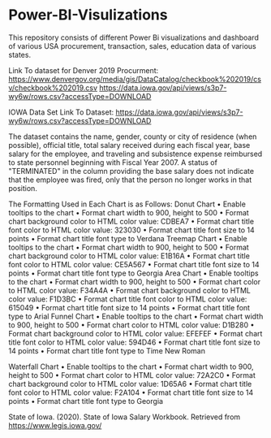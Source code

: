# Power-BI-Visulizations
This repository consists of different Power Bi visualizations and dashboard of various USA procurement, transaction, sales, education data of various states. 

Link To dataset for Denver 2019 Procurment: https://www.denvergov.org/media/gis/DataCatalog/checkbook%202019/csv/checkbook%202019.csv
https://data.iowa.gov/api/views/s3p7-wy6w/rows.csv?accessType=DOWNLOAD




IOWA Data Set 
Link To Dataset: https://data.iowa.gov/api/views/s3p7-wy6w/rows.csv?accessType=DOWNLOAD

The dataset contains the name, gender, county or city of residence (when possible), official title, total salary received during each fiscal year, base salary for the employee, and traveling and subsistence expense reimbursed to state personnel beginning with Fiscal Year 2007. A status of "TERMINATED" in the column providing the base salary does not indicate that the employee was fired, only that the person no longer works in that position.

The Formatting Used in Each Chart is as Follows: 
Donut Chart
•	Enable tooltips to the chart
•	Format chart width to 900, height to 500
•	Format chart background color to HTML color value: CDBEA7
•	Format chart title font color to HTML color value: 323030
•	Format chart title font size to 14 points
•	Format chart title font type to Verdana
Treemap Chart
•	Enable tooltips to the chart
•	Format chart width to 900, height to 500
•	Format chart background color to HTML color value: E1B16A
•	Format chart title font color to HTML color value: CE5A567
•	Format chart title font size to 14 points
•	Format chart title font type to Georgia
Area Chart
•	Enable tooltips to the chart
•	Format chart width to 900, height to 500
•	Format chart color to HTML color value: F34A4A
•	Format chart background color to HTML color value: F1D3BC
•	Format chart title font color to HTML color value: 615049
•	Format chart title font size to 14 points
•	Format chart title font type to Arial
Funnel Chart
•	Enable tooltips to the chart
•	Format chart width to 900, height to 500
•	Format chart color to HTML color value: D1B280
•	Format chart background color to HTML color value: EFEFEF
•	Format chart title font color to HTML color value: 594D46
•	Format chart title font size to 14 points
•	Format chart title font type to Time New Roman

Waterfall Chart 
•	Enable tooltips to the chart
•	Format chart width to 900, height to 500
•	Format chart color to HTML color value: 72A2C0
•	Format chart background color to HTML color value: 1D65A6
•	Format chart title font color to HTML color value: F2A104
•	Format chart title font size to 14 points
•	Format chart title font type to Georgia

State of Iowa. (2020). State of Iowa Salary Workbook. Retrieved from https://www.legis.iowa.gov/
